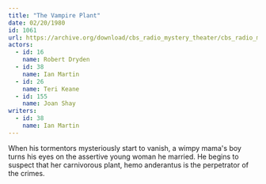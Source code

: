 ```yaml
---
title: "The Vampire Plant"
date: 02/20/1980
id: 1061
url: https://archive.org/download/cbs_radio_mystery_theater/cbs_radio_mystery_theater-1051-1100.zip/cbs_radio_mystery_theater-1051-1100%2Fcbsrmt_1061_the_vampire_plant.mp3
actors:  
  - id: 16
    name: Robert Dryden  
  - id: 38
    name: Ian Martin  
  - id: 26
    name: Teri Keane  
  - id: 155
    name: Joan Shay
writers:  
  - id: 38
    name: Ian Martin
---
```

When his tormentors mysteriously start to vanish, a wimpy mama's boy turns his eyes on the assertive young woman he married. He begins to suspect that her carnivorous plant, hemo anderantus is the perpetrator of the crimes.